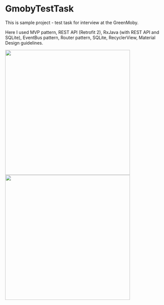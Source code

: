 # GmobyTestTask
This is sample project - test task for interview at the GreenMoby.

Here I used MVP pattern, REST API (Retrofit 2), RxJava (with REST API and SQLite),  EventBus pattern, Router pattern, SQLite, RecyclerView, Material Design guidelines.

<img src="https://i.imgur.com/GCwSU9w.jpg" width="400" />
<img src="https://i.imgur.com/KhRTewc.jpg" width="400" />
